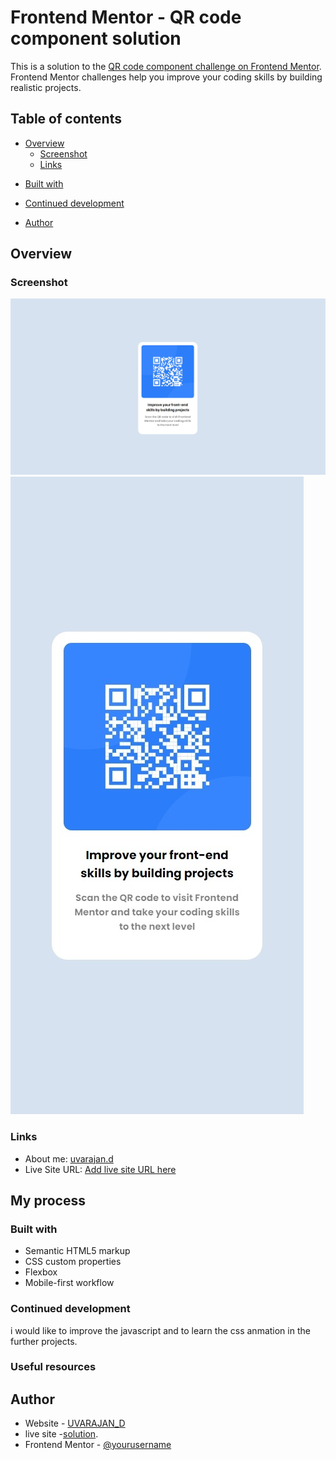 # Frontend Mentor - QR code component solution

This is a solution to the [QR code component challenge on Frontend Mentor](https://www.frontendmentor.io/challenges/qr-code-component-iux_sIO_H). Frontend Mentor challenges help you improve your coding skills by building realistic projects. 

## Table of contents

- [Overview](#overview)
  - [Screenshot](#screenshot)
  - [Links](#links)
<!-- - [My process](#my-process) -->
  - [Built with](#built-with)
  <!-- - [What I learned](#what-i-learned) -->
  - [Continued development](#continued-development)
  <!-- - [Useful resources](#useful-resources) -->
- [Author](#author)
<!-- - [Acknowledgments](#acknowledgments) -->

<!-- **Note: Delete this note and update the table of contents based on what sections you keep.** -->

## Overview

### Screenshot

![](./images/screenshot_desktop.jpeg)
![](./images/screenshot_mobile.jpeg)


### Links

- About me: [uvarajan.d](https://uvarajand.github.io/uvarajan/)
- Live Site URL: [Add live site URL here](https://your-live-site-url.com)

## My process

### Built with

- Semantic HTML5 markup
- CSS custom properties
- Flexbox
- Mobile-first workflow








### Continued development
i would like to improve the javascript and to learn the css anmation in the further projects.
### Useful resources

<!-- - [Example resource 1](https://www.example.com) - This helped me for XYZ reason. I really liked this pattern and will use it going forward.
- [Example resource 2](https://www.example.com) - This is an amazing article which helped me finally understand XYZ. I'd recommend it to anyone still learning this concept. -->

<!-- **Note: Delete this note and replace the list above with resources that helped you during the challenge. These could come in handy for anyone viewing your solution or for yourself when you look back on this project in the future.** -->

## Author

- Website - [UVARAJAN_D](https://uvarajand.github.io/uvarajan/index.html)
- live site -[solution](https://uvarajand.github.io/Frontend-Mentor-QR-code-component/).
- Frontend Mentor - [@yourusername](https://www.frontendmentor.io/profile/yourusername)
<!-- - Twitter - [@yourusername](https://www.twitter.com/yourusername) -->

<!-- **Note: Delete this note and add/remove/edit lines above based on what links you'd like to share.** -->

<!-- ## Acknowledgments

This is where you can give a hat tip to anyone who helped you out on this project. Perhaps you worked in a team or got some inspiration from someone else's solution. This is the perfect place to give them some credit.

**Note: Delete this note and edit this section's content as necessary. If you completed this challenge by yourself, feel free to delete this section entirely.** -->

